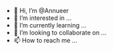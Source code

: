 - 👋 Hi, I’m @Annueer
- 👀 I’m interested in ...
- 🌱 I’m currently learning ...
- 💞️ I’m looking to collaborate on ...
- 📫 How to reach me ...

<!---
Annueer/Annueer is a ✨ special ✨ repository because its `README.md` (this file) appears on your GitHub profile.
You can click the Preview link to take a look at your changes.
--->
